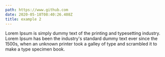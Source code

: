 ```yaml
---
path: https://www.github.com
date: 2020-05-18T08:40:26.408Z
title: example 2
---
```

Lorem Ipsum is simply dummy text of the printing and typesetting industry. Lorem Ipsum has been the industry's standard dummy text ever since the 1500s, when an unknown printer took a galley of type and scrambled it to make a type specimen book.